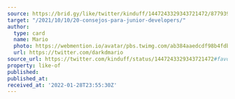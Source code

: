```yaml
---
source: https://brid.gy/like/twitter/kinduff/1447243329343721472/877939612559265792
target: "/2021/10/10/20-consejos-para-junior-developers/"
author:
  type: card
  name: Mario
  photo: https://webmention.io/avatar/pbs.twimg.com/ab384aaedcdf98b4fdb5b358629dbe77ee57389a17bfe8b7ed74b3f354203c2a.jpg
  url: https://twitter.com/darkdmario
source_url: https://twitter.com/kinduff/status/1447243329343721472#favorited-by-877939612559265792
property: like-of
published: 
published_at: 
received_at: '2022-01-28T23:55:30Z'
---
```



